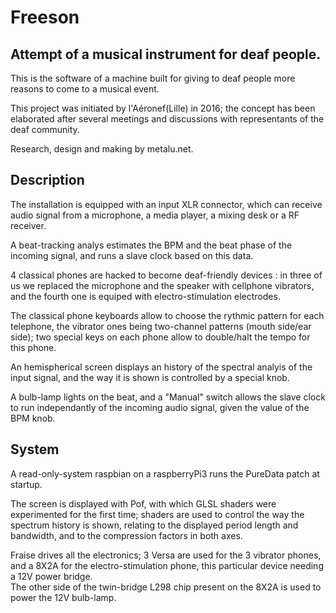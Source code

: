 # Freeson

## Attempt of a musical instrument for deaf people.

This is the software of a machine built for giving to deaf people more reasons to come to a musical event.

This project was initiated by l'Aéronef(Lille) in 2016; the concept has been elaborated after several meetings and discussions with representants of the deaf community.

Research, design and making by metalu.net.

## Description

The installation is equipped with an input XLR connector, which can receive audio signal from a microphone, a media player, a mixing desk or a RF receiver.

A beat-tracking analys estimates the BPM and the beat phase of the incoming signal, and runs a slave clock based on this data.

4 classical phones are hacked to become deaf-friendly devices : in three of us we replaced the microphone and the speaker with cellphone vibrators, and the fourth one is equiped with electro-stimulation electrodes.

The classical phone keyboards allow to choose the rythmic pattern for each telephone, the vibrator ones being two-channel patterns (mouth side/ear side); two special keys on each phone allow to double/halt the tempo for this phone.

An hemispherical screen displays an history of the spectral analyis of the input signal, and the way it is shown is controlled by a special knob.

A bulb-lamp lights on the beat, and a "Manual" switch allows the slave clock to run independantly of the incoming audio signal, given the value of the BPM knob. 

## System

A read-only-system raspbian on a raspberryPi3 runs the PureData patch at startup.

The screen is displayed with Pof, with which GLSL shaders were experimented for the first time; shaders are used to control the way the spectrum history is shown, relating to the displayed period length and bandwidth, and to the compression factors in both axes.

Fraise drives all the electronics; 3 Versa are used for the 3 vibrator phones, and a 8X2A for the electro-stimulation phone, this particular device needing a 12V power bridge.  
The other side of the twin-bridge L298 chip present on the 8X2A is used to power the 12V bulb-lamp.


